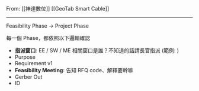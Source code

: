 From: [[神達數位]]
[[GeoTab Smart Cable]]

---

Feasibility Phase → Project Phase

每一個 Phase，都依照以下邏輯確認
- **指派窗口**: EE / SW / ME 相關窗口是誰？不知道的話請長官指派 (範例: )
- Purpose
- Requirement v1
- **Feasibility Meeting**: 告知 RFQ code、解釋要幹嘛
- Gerber Out
- ID

